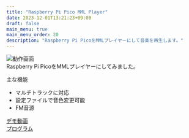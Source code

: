 ```yaml
---
title: "Raspberry Pi Pico MML Player"
date: 2023-12-01T13:21:23+09:00
draft: false
main_menu: true
main_menu_order: 20
description: "Raspberry Pi PicoをMMLプレイヤーにして音楽を再生します。"
---
```

![動作画面](/image/2023-12-01-top.png)  
Raspberry Pi PicoをMMLプレイヤーにしてみました。  

主な機能  
- マルチトラックに対応  
- 設定ファイルで音色変更可能  
- FM音源

[デモ動画](https://youtu.be/bq-LyPG--Lk)  
[プログラム](https://github.com/alchg/RP2040_MML_Player)  


